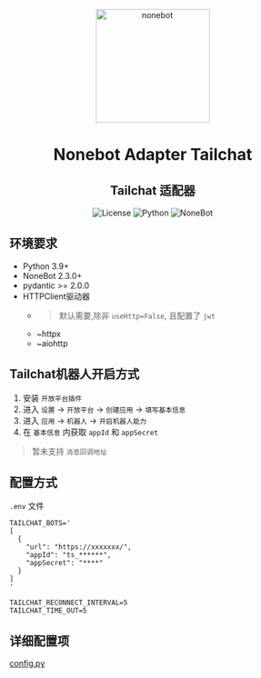 <p align="center">
  <a href="https://nonebot.dev/"><img src="https://nonebot.dev/logo.png" width="200" height="200" alt="nonebot"></a>
</p>

<div align="center">

# Nonebot Adapter Tailchat

## Tailchat 适配器

![License](https://img.shields.io/github/license/eya46/nonebot-adapter-tailchat)
![Python](https://img.shields.io/badge/python-3.9+-blue.svg)
![NoneBot](https://img.shields.io/badge/nonebot-2.3.0+-red.svg)
</div>

## 环境要求

- Python 3.9+
- NoneBot 2.3.0+
- pydantic >= 2.0.0
- HTTPClient驱动器
    - > 默认需要,除非 `useHttp=False`, 且配置了 `jwt`
    - ~httpx
    - ~aiohttp

## Tailchat机器人开启方式

1. 安装 `开放平台插件`
2. 进入 `设置` -> `开放平台` -> `创建应用` -> `填写基本信息`
3. 进入 `应用` -> `机器人` -> `开启机器人能力`
4. 在 `基本信息` 内获取 `appId` 和 `appSecret`

> 暂未支持 `消息回调地址`

## 配置方式

`.env` 文件

```dotenv
TAILCHAT_BOTS='
[
  {
    "url": "https://xxxxxxx/",
    "appId": "ts_******",
    "appSecret": "****"
  }
]
'

TAILCHAT_RECONNECT_INTERVAL=5
TAILCHAT_TIME_OUT=5
```

## 详细配置项

[config.py](./nonebot_adapter_tailchat/config.py)